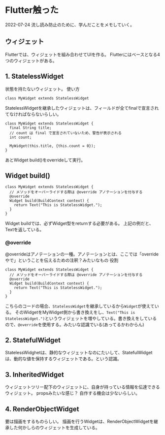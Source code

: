 # Flutter触った
2022-07-24
流し読み防止のために、学んだことをメモしていく。

## ウィジェット
Flutterでは、ウィジェットを組み合わせてUIを作る。
Flutterにはベースとなる4つのウィジェットがある。

## 1. StatelessWidget
状態を持たないウィジェット。
使い方
```
class MyWidget extends StatelessWidget
```
StatelessWidgetを継承したウィジェットは、フィールドが全てfinalで宣言されてなければならないらしい。
```
class MyWidget extends StatelessWidget {
  final String title;
  // count は final で宣言されていないため、警告が表示される
  int count;

  MyWidget(this.title, {this.count = 0});
}
```
あとWidget build()をoverrideして実行。

## Widget build()
```
class MyWidget extends StatelessWidget {
  // メソッドをオーバーライドする際は @override アノテーションを付与する
  @override
  Widget build(BuildContext context) {
    return Text("This is StatelessWidget.");
  }
}
```
Widget buildでは、必ずWidget型をreturnする必要がある。
上記の例だと、Textを返している。

### @override
@overrideはアノテーションの一種。アノテーションとは、ここでは「overrideやで」ということを伝えるための注釈？みたいなもの
役割
```
class MyWidget extends StatelessWidget {
  // メソッドをオーバーライドする際は @override アノテーションを付与する
  @override
  Widget build(BuildContext context) {
    return Text("This is StatelessWidget.");
  }
}
```
こちらのコードの場合、`StatelessWidget`を継承しているから`Widget`が使えている。
そのWidgetをMyWidget側から書き換えをし、`Text("This is StatelessWidget.")`というウィジェットを増やしている。書き換えをしているので、`@override`を使用する。みたいな認識でいる(あってるかわからん)

## 2. StatefulWidget
StatelessWidghetは、静的なウィジェットなのにたいして、StatefulWidgetは、動的な値を保持するウィジェットである。という認識。

## 3. InheritedWidget
ウィジェットツリー配下のウィジェットに、自身が持っている情報を伝達できるウィジェット。
propsみたいな感じ？
自作する機会は少ないらしい。

## 4. RenderObjectWidget
要は描画をするものらしい。
描画を行うWidgetは、RenderObjectWidgetを継承した何かしらのウィジェットを生成している。